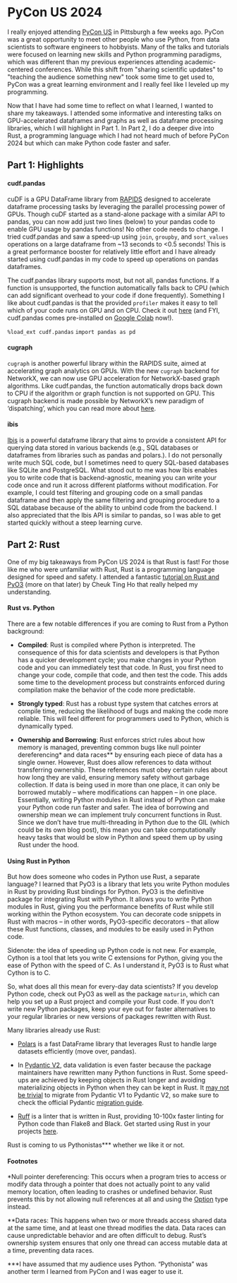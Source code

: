# PyCon US 2024

I really enjoyed attending [PyCon US](https://us.pycon.org/2024/) in Pittsburgh a few weeks ago. PyCon was a great opportunity to meet other people who use Python, from data scientists to software engineers to hobbyists. Many of the talks and tutorials were focused on learning new skills and Python programming paradigms, which was different than my previous experiences attending academic-centered conferences. While this shift from "sharing scientific updates" to "teaching the audience something new" took some time to get used to, PyCon was a great learning environment and I really feel like I leveled up my programming.

Now that I have had some time to reflect on what I learned, I wanted to share my takeaways. I attended some informative and interesting talks on GPU-accelerated dataframes and graphs as well as dataframe processing libraries, which I will highlight in Part 1. In Part 2, I do a deeper dive into Rust, a programming language which I had not heard much of before PyCon 2024 but which can make Python code faster and safer.


## Part 1: Highlights
#### cudf.pandas
cuDF is a GPU DataFrame library from [RAPIDS](https://rapids.ai) designed to accelerate dataframe processing tasks by leveraging the parallel processing power of GPUs. Though cuDF started as a stand-alone package with a similar API to pandas, you can now add just two lines (below) to your pandas code to enable GPU usage by pandas functions! No other code needs to change. I tried cudf.pandas and saw a speed-up using `join`, `groupby`, and `sort_values` operations on a large dataframe from ~13 seconds to <0.5 seconds! This is a great performance booster for relatively little effort and I have already started using cudf.pandas in my code to speed up operations on pandas dataframes.

The cudf.pandas library supports most, but not all, pandas functions. If a function is unsupported, the function automatically falls back to CPU (which can add significant overhead to your code if done frequently). Something I like about cudf.pandas is that the provided `profiler` makes it easy to tell which of your code runs on GPU and on CPU. Check it out [here](https://github.com/rapidsai/cudf) (and FYI, cudf.pandas comes pre-installed on [Google Colab](https://developer.nvidia.com/blog/rapids-cudf-instantly-accelerates-pandas-up-to-50x-on-google-colab/)    now!).

`%load_ext cudf.pandas`
`import pandas as pd`

#### cugraph
`cugraph` is another powerful library within the RAPIDS suite, aimed at accelerating graph analytics on GPUs. With the new `cugraph` backend for NetworkX, we can now use GPU acceleration for NetworkX-based graph algorithms. Like cudf.pandas, the function automatically drops back down to CPU if the algorithm or graph function is not supported on GPU. This cugraph backend is made possible by NetworkX’s new paradigm of ‘dispatching’, which you can read more about [here](https://developer.nvidia.com/blog/accelerating-networkx-on-nvidia-gpus-for-high-performance-graph-analytics/).

#### ibis
[Ibis](https://ibis-project.org) is a powerful dataframe library that aims to provide a consistent API for querying data stored in various backends (e.g., SQL databases or dataframes from libraries such as pandas and polars.). I do not personally write much SQL code, but I sometimes need to query SQL-based databases like SQLite and PostgreSQL. What stood out to me was how Ibis enables you to write code that is backend-agnostic, meaning you can write your code once and run it across different platforms without modification. For example, I could test filtering and grouping code on a small pandas dataframe and then apply the same filtering and grouping procedure to a SQL database because of the ability to unbind code from the backend. I also appreciated that the Ibis API is similar to pandas, so I was able to get started quickly without a steep learning curve.


## Part 2: Rust
One of my big takeaways from PyCon US 2024 is that Rust is fast! For those like me who were unfamiliar with Rust, Rust is a programming language designed for speed and safety. I attended a fantastic [tutorial on Rust and PyO3](https://github.com/Cheukting/py03_101) (more on that later) by Cheuk Ting Ho that really helped my understanding.

#### Rust vs. Python
There are a few notable differences if you are coming to Rust from a Python background:

- **Compiled**: Rust is compiled where Python is interpreted. The consequence of this for data scientists and developers is that Python has a quicker development cycle; you make changes in your Python code and you can immediately test that code. In Rust, you first need to change your code, compile that code, and then test the code. This adds some time to the development process but constraints enforced during compilation make the behavior of the code more predictable.

- **Strongly typed**: Rust has a robust type system that catches errors at compile time, reducing the likelihood of bugs and making the code more reliable. This will feel different for programmers used to Python, which is dynamically typed.

- **Ownership and Borrowing**:  Rust enforces strict rules about how memory is managed, preventing common bugs like null pointer dereferencing* and data races** by ensuring each piece of data has a single owner. However, Rust does allow references to data without transferring ownership. These references must obey certain rules about how long they are valid, ensuring memory safety without garbage collection. If data is being used in more than one place, it can only be borrowed mutably – where modifications can happen – in one place.
Essentially, writing Python modules in Rust instead of Python can make your Python code run faster and safer. The idea of borrowing and ownership mean we can implement truly concurrent functions in Rust. Since we don’t have true multi-threading in Python due to the GIL (which could be its own blog post), this mean you can take computationally heavy tasks that would be slow in Python and speed them up by using Rust under the hood.

#### Using Rust in Python
But how does someone who codes in Python use Rust, a separate language? I learned that PyO3 is a library that lets you write Python modules in Rust by providing Rust bindings for Python. PyO3 is the definitive package for integrating Rust with Python. It allows you to write Python modules in Rust, giving you the performance benefits of Rust while still working within the Python ecosystem. You can decorate code snippets in Rust with macros – in other words, PyO3-specific decorators – that allow these Rust functions, classes, and modules to be easily used in Python code.

Sidenote: the idea of speeding up Python code is not new. For example, Cython is a tool that lets you write C extensions for Python, giving you the ease of Python with the speed of C. As I understand it, PyO3 is to Rust what Cython is to C. 

So, what does all this mean for every-day data scientists? If you develop Python code, check out PyO3 as well as the package `maturin`, which can help you set up a Rust project and compile your Rust code. If you don’t write new Python packages, keep your eye out for faster alternatives to your regular libraries or new versions of packages rewritten with Rust.

Many libraries already use Rust:

- [Polars](https://pola.rs) is a fast DataFrame library that leverages Rust to handle large datasets efficiently (move over, pandas).

- In [Pydantic V2](https://docs.pydantic.dev/latest/), data validation is even faster because the package maintainers have rewritten many Python functions in Rust. Some speed-ups are achieved by keeping objects in Rust longer and avoiding materializing objects in Python when they can be kept in Rust. It [may not be trivial](https://medium.com/codex/migrating-to-pydantic-v2-5a4b864621c3) to migrate from Pydantic V1 to Pydantic V2, so make sure to check the official Pydantic [migration guide](https://docs.pydantic.dev/latest/migration/).

- [Ruff](https://github.com/astral-sh/ruff) is a linter that is written in Rust, providing 10-100x faster linting for Python code than Flake8 and Black. Get started using Rust in your projects [here](https://ericmjl.github.io/blog/2023/10/9/its-time-to-upgrade-to-ruff/).

Rust is coming to us Pythonistas*** whether we like it or not.


#### Footnotes
*Null pointer dereferencing: This occurs when a program tries to access or modify data through a pointer that does not actually point to any valid memory location, often leading to crashes or undefined behavior. Rust prevents this by not allowing null references at all and using the [Option](https://dev.to/taikedz/rusts-option-type-in-python-547p) type instead.

**Data races: This happens when two or more threads access shared data at the same time, and at least one thread modifies the data. Data races can cause unpredictable behavior and are often difficult to debug. Rust’s ownership system ensures that only one thread can access mutable data at a time, preventing data races.

***I have assumed that my audience uses Python. “Pythonista” was another term I learned from PyCon and I was eager to use it.
